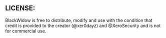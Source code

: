 ## LICENSE:
BlackWidow is free to distribute, modify and use with the condition that credit is provided to the creator (@xer0dayz) and @XeroSecurity and is not for commercial use.